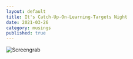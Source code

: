 ```yaml
---
layout: default
title: It's Catch-Up-On-Learning-Targets Night 
date: 2021-03-26
category: musings
published: true
---
```


![Screengrab][def]

[def]: https://blogger.googleusercontent.com/img/b/R29vZ2xl/AVvXsEjuiy9OAfKNzuLerGkfHzEt7D0ca5dTeHGs5K8Wuf6fwtnlMlhEPDF9E8XJ00692OLNnECG0KEgp1_iwfi6CYrpjZ6FfppDeJfElTZ4nCLj6HDpuW-wWgSg03CCpmtFZQ8GmhWpEAVjGQg/s2048/960E1DD0-EC71-4489-98B2-B54DB97C0968.jpeg
